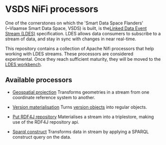 # VSDS NiFi processors

One of the cornerstones on which the 'Smart Data Space Flanders' (~Vlaamse Smart Data Space, VSDS) is built, is the[Linked Data Event Stream (LDES)](https://w3id.org/ldes/specification) specification.
LDES allows data consumers to subscribe to a stream of data, and stay in sync with changes in near real-time.


This repository contains a collection of Apache Nifi processors that help working with LDES streams.
These processors are considered experimental. Once they reach sufficient maturity, they will be moved to the [LDES workbench](https://github.com/Informatievlaanderen/VSDS-LDESWorkbench-NiFi).

## Available processors

* [Geospatial projection](nifi-geospatial-projection-processor)
  Transforms geometries in a stream from one coordinate reference system to another.

* [Version materialisation](nifi-ldes-version-materialisation-processor)
  Turns [version objects](https://w3id.org/ldes/specification#version-materializations) into regular objects.

* [Put RDF4J repository](nifi-rdf4j-repository-put-processor)
  Materialises a stream into a triplestore, making use of the RDF4J repository api.

* [Sparql construct](nifi-sparql-construct-processor)
  Transforms data in stream by applying a SPARQL construct query on the data.
